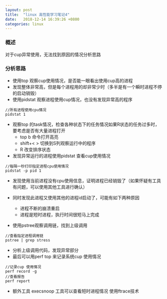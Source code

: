 ```yaml
---
layout: post
title:  "linux 高性能学习笔记4"
date:   2018-12-14 16:39:26 +0800
categories: linux
---
```

### 概述
对于cup异常使用，无法找到原因的情况分析思路

### 分析思路
* 使用top 观察cup使用情况，是否能一眼看出使用cup高的进程
* 发现整体非常高，但是每个进程用的却非常少时（多半是有一个瞬时进程不停的启动销毁）
* 使用pidstat 观察进程使用cup情况，也没有发现异常高的程序

```
//所有进程使用cpu情况
pidstat 1 
```
    
* 观察top 的task情况，检查各种状态下的任务情况如果R状态的任务过多时，要考虑是否有大量进程打开
    * top  b 命令打开高亮
    * shift+< > 切换到S列观察运行中的程序
    * R 改变排序状态
* 发现异常运行的进程使用pidstat 查看cup使用情况

```
//每隔一秒打印指定进程cpu使用情况
pidstat -p pid 1
```

* 发现使用当前进程没有cpu使用信息，证明进程已经销毁了（如果怀疑有工具有问题，可以使用其他工具进行确认）
* 同时发现此进程又使用其他的进程id启动了，可能有如下两种原因
    * 进程不断的崩溃重启
    * 进程是短时进程，执行时间很短马上完成

* 使用pstree观察调用链，找到上级调用

```
//查看指定进程调用链
pstree | grep stress 
```

* 分析上级调用代码，发现异常部分
* 最后可以用perf top 来记录系统cup 使用情况

```
//记录cup 使用情况
perf record -g
//查看报告
perf report
```
*  额外工具 execsnoop 工具可以查看短时进程情况  使用ftrace技术
